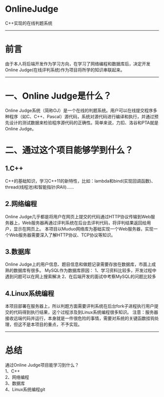 # OnlineJudge
C++实现的在线判题系统

---

# 前言

由于本人将后端开发作为学习方向，在学习了网络编程和数据库后，决定开发Online Judge(在线评判系统)作为项目将所学的知识串联起来。

---


# 一、Online Judge是什么？

Online Judge系统（简称OJ）是一个在线的判题系统。用户可以在线提交程序多种程序（如C、C++、Pascal）源代码，系统对源代码进行编译和执行，并通过预先设计的测试数据来检验程序源代码的正确性。简单来说，力扣、洛谷和PTA就是Online Judge。

# 二、通过这个项目能够学到什么？
## 1.C++
C++的基础知识，学习C++11的新特性，比如：lambda和bind(实现回调函数)、thread(线程池)和智能指针(RAII)......
## 2.网络编程
Online Judge几乎都是将用户在网页上提交的代码通过HTTP协议传输到Web服务器上，Web服务器再通过评判系统在后台去评判代码，将评判结果返回给用户，显示在网页上。
本项目以Muduo网络库为基础实现一个Web服务器，实现一个Web服务器需要深入了解HTTP协议、TCP协议等知识。
## 3.数据库
Online Judge上的用户信息、题目信息和做题记录需要存放在数据库，市面上成熟的数据库有很多。
MySQL作为数据库原因：
1、学习资料比较多，开发过程中遇到问题可以在网上搜索解决
2、在后端开发的面试中考察MySQL的问题比较多
## 4.Linux系统编程
本项目部署在服务器上，所以判题方面需要评判系统在后台fork子进程执行用户提交的代码得到执行结果，这个过程涉及到Linux系统编程很多知识。
注意：服务器接收远端代码并运行，本身就是一件很危险的事情，需要对系统的关键函数挂钩处理，但这不是本项目的重点，不予实现。

---

# 总结
通过Online Judge项目能学习到什么？  
1、C++  
2、网络编程  
3、数据库  
4、Linux系统编程git